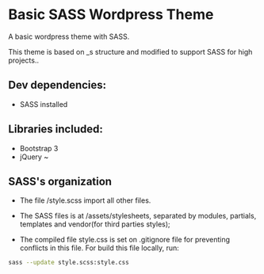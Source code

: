 # Basic SASS Wordpress Theme
A basic wordpress theme with SASS.

This theme is based on _s structure and modified to support SASS for high projects..


## Dev dependencies:
- SASS installed


## Libraries included:
- Bootstrap 3
- jQuery ~


## SASS's organization
- The file /style.scss import all other files.

- The SASS files is at /assets/stylesheets, separated by modules, partials, templates and vendor(for third parties styles);

- The compiled file style.css is set on .gitignore file for preventing conflicts in this file. For build this file locally, run:
```bash
sass --update style.scss:style.css
```

